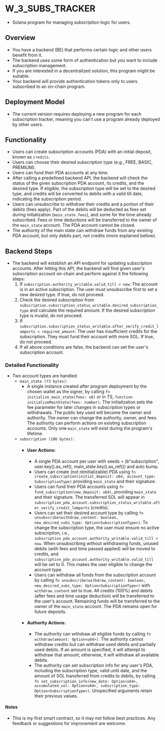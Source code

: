 # W_3_SUBS_TRACKER
- Solana program for managing subscription logic for users.

## Overview
- You have a backend (BE) that performs certain logic and other users benefit from it.
- The backend uses some form of authentication but you want to include subscription management.
- If you are interested in a decentralized solution, this program might be suitable.
- Your backend will provide authentication tokens only to users subscribed to an on-chain program.

## Deployment Model
- The current version requires deploying a new program for each subscription tracker, meaning you can't use a program already deployed by other users.

## Functionality
- Users can create subscription accounts (PDA) with an initial deposit, known as `credits`.
- Users can choose their desired subscription type (e.g., FREE, BASIC, PREMIUM).
- Users can fund their PDA accounts at any time.
- After calling a predefined backend API, the backend will check the status of the given subscription PDA account, its credits, and the desired type. If eligible, the subscription type will be set to the desired type, and credits will be converted to debits with a valid till date, indicating the subscription period.
- Users can unsubscribe to withdraw their credits and a portion of their debits (fees apply). Part of the debits will be deducted as fees set during initialization (`main_state.fees`), and some for the time already subscribed. Fees or time deductions will be transferred to the owner of the `main_state` account. The PDA account cannot be closed.
- The authority of the main state can withdraw funds from any existing PDA account, but only debits part, not credits (more explained bellow).

## Backend Steps
- The backend will establish an API endpoint for updating subscription accounts. After hitting this API, the backend will find given user's subscription account on-chain and perform against it the following steps:
  1. If `subscription.authority_writable.valid_till > now`: The account is in an active subscription. The user must unsubscribe first to set a new desired type. If true, do not proceed.
  2. Check the desired subscription from `subscription.subscription_status_writable.desired_subscription_type` and calculate the required amount. If the desired subscription type is invalid, do not proceed.
  3. If `subscription.subscription_status_writable.after_verify_credit_lamports < required_amount`: The user has insufficient credits for the subscription. They must fund their account with more SOL. If true, do not proceed.
  4. If all above conditions are false, the backend can set the user's subscription account.

### Detailed Functionality
- Two account types are handled:
  - `main_state (73 bytes)`:
    - A single instance created after program deployment by the chosen wallet as the signer, by calling `fn initialize_main_state(fees: u8)` or in TS, `function initializeMainState(fees: number)`. The initialization sets the fee parameter for later changes in subscription types or withdrawals. The public key used will become the owner and authority. The owner can change the authority, owner, and fees. The authority can perform actions on existing subscription accounts. Only one `main_state` will exist during the program's lifetime.
  - `subscription (106 bytes)`:
    - #### User Actions:
      - A single PDA account per user with seeds = (b"subscription", user.key().as_ref(), main_state.key().as_ref()) and auto bump.
      - Users can create (not reinitializable) PDA using `fn create_subscription(initial_deposit: u64, account_type: SubscriptionType)` providing `main_state` and their signature.
      - Users can fund their PDA accounts using `fn fund_subscription(new_deposit: u64)`, providing `main_state` and their signature. The transferred SOL will appear in `subscription_pda_account.subscription_status_writable.after_verify_credit_lamports` (credits).
      - Users can set their desired account type by calling `fn unsubscribe(withdraw_content: boolean, new_desired_subs_type: Option<SubscriptionType>)`. To change the subscription type, the user must ensure no active subscription, i.e., `subscription_pda_account.authority_writable.valid_till < now`. When unsubscribing without withdrawing funds, unused debits (with fees and time passed applied) will be moved to credits, and `subscription_pda_account.authority_writable.valid_till` will be set to 0. This makes the user eligible to change the account type.
      - Users can withdraw all funds from the subscription account by calling `fn unsubscribe(withdraw_content: boolean, new_desired_subs_type: Option<SubscriptionType>)` with `withdraw_content` set to true. All credits (100%) and debits (after fees and time usage deduction) will be transferred to the user's account. Remaining funds will be transferred to the owner of the `main_state` account. The PDA remains open for future deposits.
    - #### Authority Actions:
      - The authority can withdraw all eligible funds by calling `fn withdraw(amount: Option<u64>)`. The authority cannot withdraw credits but can withdraw used debits and partially used debits. If an amount is specified, it will attempt to withdraw that amount; otherwise, it will withdraw all available debits.
      - The authority can set subscription info for any user's PDA, including the subscription type, valid until date, and the amount of SOL transferred from credits to debits, by calling `fn set_subscription_info(new_date: Option<i64>, accumulated_sol: Option<u64>, subscription_type: Option<SubscriptionType>)`. Unspecified arguments retain their previous values.

#### Notes
- This is my first smart contract, so it may not follow best practices. Any feedback or suggestions for improvement are welcome.
